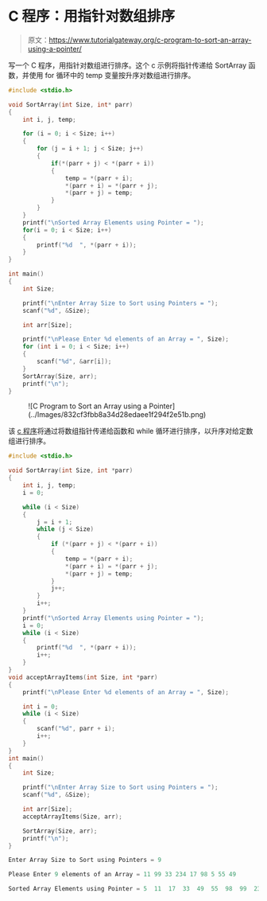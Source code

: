 # C 程序：用指针对数组排序

> 原文：<https://www.tutorialgateway.org/c-program-to-sort-an-array-using-a-pointer/>

写一个 C 程序，用指针对数组进行排序。这个 c 示例将指针传递给 SortArray 函数，并使用 for 循环中的 temp 变量按升序对数组进行排序。

```c
#include <stdio.h>

void SortArray(int Size, int* parr)
{
	int i, j, temp;	

	for (i = 0; i < Size; i++)
	{
		for (j = i + 1; j < Size; j++)
		{
			if(*(parr + j) < *(parr + i))
			{
				temp = *(parr + i);
				*(parr + i) = *(parr + j);
				*(parr + j) = temp;
			}			
		}
	}
	printf("\nSorted Array Elements using Pointer = ");
	for(i = 0; i < Size; i++)
	{
		printf("%d  ", *(parr + i));
	}	
}

int main()
{
	int Size;

	printf("\nEnter Array Size to Sort using Pointers = ");
	scanf("%d", &Size);

	int arr[Size];

	printf("\nPlease Enter %d elements of an Array = ", Size);
	for (int i = 0; i < Size; i++)
	{
		scanf("%d", &arr[i]);
    }  	
	SortArray(Size, arr);   
	printf("\n");	
}

```

<figure class="wp-block-image size-large">![C Program to Sort an Array using a Pointer](../Images/832cf3fbb8a34d28edaee1f294f2e51b.png)</figure>

该 [c 程序](https://www.tutorialgateway.org/c-programming-examples/)将通过将数组指针传递给函数和 while 循环进行排序，以升序对给定数组进行排序。

```c
#include <stdio.h>

void SortArray(int Size, int *parr)
{
	int i, j, temp;
	i = 0;

	while (i < Size)
	{
		j = i + 1;
		while (j < Size)
		{
			if (*(parr + j) < *(parr + i))
			{
				temp = *(parr + i);
				*(parr + i) = *(parr + j);
				*(parr + j) = temp;
			}
			j++;
		}
		i++;
	}
	printf("\nSorted Array Elements using Pointer = ");
	i = 0;
	while (i < Size)
	{
		printf("%d  ", *(parr + i));
		i++;
	}
}
void acceptArrayItems(int Size, int *parr)
{
	printf("\nPlease Enter %d elements of an Array = ", Size);

	int i = 0;
	while (i < Size)
	{
		scanf("%d", parr + i);
		i++;
	}
}
int main()
{
	int Size;

	printf("\nEnter Array Size to Sort using Pointers = ");
	scanf("%d", &Size);

	int arr[Size];
	acceptArrayItems(Size, arr);

	SortArray(Size, arr);
	printf("\n");
}

```

```c
Enter Array Size to Sort using Pointers = 9

Please Enter 9 elements of an Array = 11 99 33 234 17 98 5 55 49

Sorted Array Elements using Pointer = 5  11  17  33  49  55  98  99  234 
```